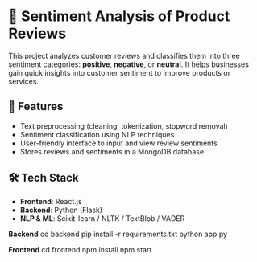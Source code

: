 # 💬 Sentiment Analysis of Product Reviews

This project analyzes customer reviews and classifies them into three sentiment categories: **positive**, **negative**, or **neutral**. It helps businesses gain quick insights into customer sentiment to improve products or services.

## 🚀 Features
- Text preprocessing (cleaning, tokenization, stopword removal)
- Sentiment classification using NLP techniques
- User-friendly interface to input and view review sentiments
- Stores reviews and sentiments in a MongoDB database

## 🛠️ Tech Stack
- **Frontend**: React.js
- **Backend**: Python (Flask)
- **NLP & ML**: Scikit-learn / NLTK / TextBlob / VADER

**Backend**
cd backend
pip install -r requirements.txt
python app.py

**Frontend**
cd frontend
npm install
npm start
 
